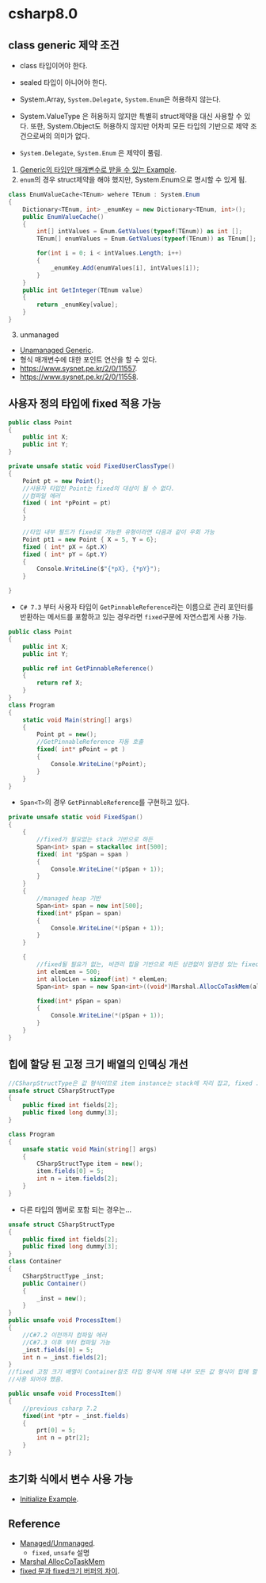 # csharp8.0

## class generic 제약 조건  

- class 타입이어야 한다.
- sealed 타입이 아니어야 한다. 
- System.Array, `System.Delegate`, `System.Enum`은 허용하지 않는다. 
- System.ValueType 은 허용하지 않지만 특별히 struct제약을 대신 사용할 수 있다.  또한, System.Object도 허용하지 않지만 어차피 모든 타입의 기반으로 제약 조건으로써의 의미가 없다.  

- `System.Delegate`, `System.Enum` 은 제약이 풀림. 
1. [Generic의 타입만 매개변수로 받을 수 있는 Example](./GenericEx.cs). 
2. `enum`의 경우 struct제약을 해야 했지만, System.Enum으로 명시할 수 있게 됨. 

```csharp
class EnumValueCache<TEnum> wehere TEnum : System.Enum
{
    Dictionary<TEnum, int> _enumKey = new Dictionary<TEnum, int>();
    public EnumValueCache()
    {
        int[] intValues = Enum.GetValues(typeof(TEnum)) as int [];
        TEnum[] enumValues = Enum.GetValues(typeof(TEnum)) as TEnum[];

        for(int i = 0; i < intValues.Length; i++)
        {
            _enumKey.Add(enumValues[i], intValues[i]);
        }
    }
    public int GetInteger(TEnum value)
    {
        return _enumKey[value];
    }
}
```

3. unmanaged

- [Unamanaged Generic](./GenericUnmanaged.cs). 
- 형식 매개변수에 대한 포인트 연산을 할 수 있다. 
- https://www.sysnet.pe.kr/2/0/11557. 
- https://www.sysnet.pe.kr/2/0/11558. 

## 사용자 정의 타입에 fixed 적용 가능 

```csharp
public class Point
{
    public int X;
    public int Y;
}

private unsafe static void FixedUserClassType()
{
    Point pt = new Point();
    //사용자 타입인 Point는 fixed의 대상이 될 수 없다. 
    //컴파일 에러 
    fixed ( int *pPoint = pt)
    {
    }

    //타입 내부 필드가 fixed로 가능한 유형이라면 다음과 같이 우회 가능 
    Point pt1 = new Point { X = 5, Y = 6};
    fixed ( int* pX = &pt.X)
    fixed ( int* pY = &pt.Y)
    {
        Console.WriteLine($"{*pX}, {*pY}");
    }

}
```

- `C# 7.3` 부터 사용자 타입이 `GetPinnableReference`라는 이름으로 관리 포인터를 반환하는 메서드를 포함하고 있는 경우라면 `fixed`구문에 자연스럽게 사용 가능.  

```csharp
public class Point
{
    public int X;
    public int Y;

    public ref int GetPinnableReference()
    {
        return ref X;
    }
}
class Program
{
    static void Main(string[] args)
    {
        Point pt = new();
        //GetPinnableReference 자동 호출 
        fixed( int* pPoint = pt )
        {
            Console.WriteLine(*pPoint);
        }
    }
}
```

- `Span<T>`의 경우 `GetPinnableReference`를 구현하고 있다. 

```csharp
private unsafe static void FixedSpan()
{
    {
        //fixed가 필요없는 stack 기반으로 하든 
        Span<int> span = stackalloc int[500];
        fixed( int *pSpan = span )
        {
            Console.WriteLine(*(pSpan + 1));
        }
    }
    {
        //managed heap 기반
        Span<int> span = new int[500];
        fixed(int* pSpan = span)
        {
            Console.WriteLine(*(pSpan + 1));
        }
    }

    {
        //fixed될 필요가 없는, 비관리 힙을 기반으로 하든 상관없이 일관성 있는 fixed 구문 제공
        int elemLen = 500;
        int allocLen = sizeof(int) * elemLen;
        Span<int> span = new Span<int>((void*)Marshal.AllocCoTaskMem(allocLen), elemLen);

        fixed(int* pSpan = span)
        {
            Console.WriteLine(*(pSpan + 1));
        }
    }
}
```

## 힙에 할당 된 고정 크기 배열의 인덱싱 개선

```csharp
//CSharpStructType은 값 형식이므로 item instance는 stack에 자리 잡고, fixed 고정 크기 배열에 대한 인덱싱은 직접 접근이 가능 
unsafe struct CSharpStructType
{
    public fixed int fields[2];
    public fixed long dummy[3];
}

class Program
{
    unsafe static void Main(string[] args)
    {
        CSharpStructType item = new();
        item.fields[0] = 5;
        int n = item.fields[2];
    }
}
```

- 다른 타입의 멤버로 포함 되는 경우는...

```csharp
unsafe struct CSharpStructType
{
    public fixed int fields[2];
    public fixed long dummy[3];
}
class Container
{
    CSharpStructType _inst;
    public Container()
    {
        _inst = new();
    }
}
public unsafe void ProcessItem()
{
    //C#7.2 이전까지 컴파일 에러
    //C#7.3 이후 부터 컴파일 가능 
    _inst.fields[0] = 5;
    int n = _inst.fields[2];
}
//fixed 고정 크기 배열이 Container참조 타입 형식에 의해 내부 모든 값 형식이 힙에 할당 되기 때문에 아래와 같이 
//사용 되어야 했음. 
```

```csharp
public unsafe void ProcessItem()
{
    //previous csharp 7.2
    fixed(int *ptr = _inst.fields)
    {
        prt[0] = 5;
        int n = ptr[2];
    }
}
```

## 초기화 식에서 변수 사용 가능 

- [Initialize Example](./InitializeEx.cs). 



## Reference 

- [Managed/Unmanaged](./unmanaged.md). 
  - `fixed`, `unsafe` 설명 
- [Marshal AllocCoTaskMem](./MarshalAllocCoTaskMem.md)  
- [fixed 문과 fixed크기 버퍼의 차이](./fixed.md). 



